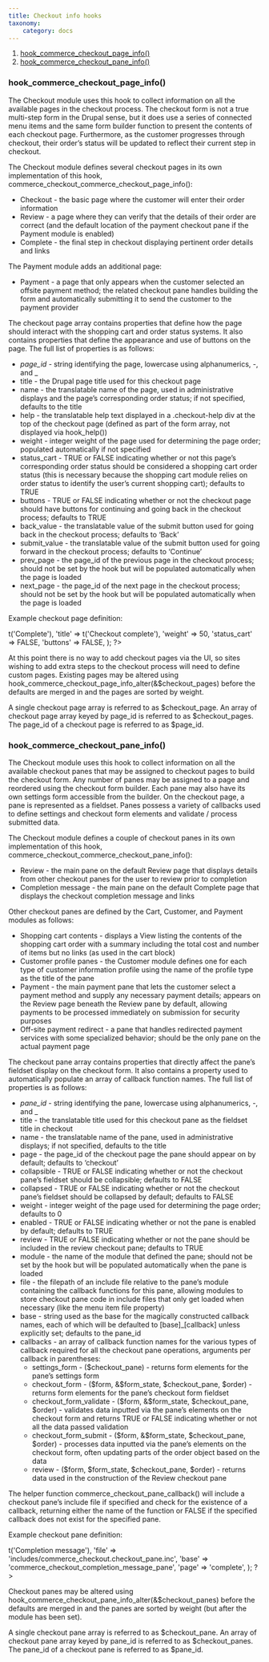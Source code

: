 ```yaml
---
title: Checkout info hooks
taxonomy:
    category: docs
---
```


<ol>
<li><a href="#checkout-page">hook_commerce_checkout_page_info()</a></li>
<li><a href="#checkout-pane">hook_commerce_checkout_pane_info()</a></li>
</ol>

<a name="checkout-page"> </a>
<h3>hook_commerce_checkout_page_info()</h3>

The Checkout module uses this hook to collect information on all the available pages in the checkout process.  The checkout form is not a true multi-step form in the Drupal sense, but it does use a series of connected menu items and the same form builder function to present the contents of each checkout page.  Furthermore, as the customer progresses through checkout, their order’s status will be updated to reflect their current step in checkout.

The Checkout module defines several checkout pages in its own implementation of this hook, commerce_checkout_commerce_checkout_page_info():
<ul>
<li>Checkout - the basic page where the customer will enter their order information</li>
<li>Review - a page where they can verify that the details of their order are correct (and the default location of the payment checkout pane if the Payment module is enabled)</li>
<li>Complete - the final step in checkout displaying pertinent order details and links</li>
</ul>

The Payment module adds an additional page:
<ul>
<li>Payment - a page that only appears when the customer selected an offsite payment method; the related checkout pane handles building the form and automatically submitting it to send the customer to the payment provider</li>
</ul>

The checkout page array contains properties that define how the page should interact with the shopping cart and order status systems.  It also contains properties that define the appearance and use of buttons on the page.  The full list of properties is as follows:
<ul>
<li><em>page_id</em> - string identifying the page, lowercase using alphanumerics, -, and _</li>
<li>title - the Drupal page title used for this checkout page</li>
<li>name - the translatable name of the page, used in administrative displays and the page’s corresponding order status; if not specified, defaults to the title</li>
<li>help - the translatable help text displayed in a .checkout-help div at the top of the checkout page (defined as part of the form array, not displayed via hook_help())</li>
<li>weight - integer weight of the page used for determining the page order; populated automatically if not specified</li>
<li>status_cart - TRUE or FALSE indicating whether or not this page’s corresponding order status should be considered a shopping cart order status (this is necessary because the shopping cart module relies on order status to identify the user’s current shopping cart); defaults to TRUE</li>
<li>buttons - TRUE or FALSE indicating whether or not the checkout page should have buttons for continuing and going back in the checkout process; defaults to TRUE</li>
<li>back_value - the translatable value of the submit button used for going back in the checkout process; defaults to ‘Back’</li>
<li>submit_value - the translatable value of the submit button used for going forward in the checkout process; defaults to ‘Continue’</li>
<li>prev_page - the page_id of the previous page in the checkout process; should not be set by the hook but will be populated automatically when the page is loaded</li>
<li>next_page - the page_id of the next page in the checkout process; should not be set by the hook but will be populated automatically when the page is loaded</li>
</ul>

Example checkout page definition:

<?php
$checkout_pages['complete'] = array(
 'name' => t('Complete'),
 'title' => t('Checkout complete'),
 'weight' => 50,
 'status_cart' => FALSE,
 'buttons' => FALSE,
);
?>

At this point there is no way to add checkout pages via the UI, so sites wishing to add extra steps to the checkout process will need to define custom pages.  Existing pages may be altered using hook_commerce_checkout_page_info_alter(&$checkout_pages) before the defaults are merged in and the pages are sorted by weight.

A single checkout page array is referred to as $checkout_page.
An array of checkout page array keyed by page_id is referred to as $checkout_pages.
The page_id of a checkout page is referred to as $page_id.

<a name="checkout-pane"> </a>
<h3>hook_commerce_checkout_pane_info()</h3>

The Checkout module uses this hook to collect information on all the available checkout panes that may be assigned to checkout pages to build the checkout form.  Any number of panes may be assigned to a page and reordered using the checkout form builder.  Each pane may also have its own settings form accessible from the builder.  On the checkout page, a pane is represented as a fieldset.  Panes possess a variety of callbacks used to define settings and checkout form elements and validate / process submitted data.

The Checkout module defines a couple of checkout panes in its own implementation of this hook, commerce_checkout_commerce_checkout_pane_info():
<ul>
<li>Review - the main pane on the default Review page that displays details from other checkout panes for the user to review prior to completion</li>
<li>Completion message - the main pane on the default Complete page that displays the checkout completion message and links</li>
</ul>

Other checkout panes are defined by the Cart, Customer, and Payment modules as follows:
<ul>
<li>Shopping cart contents - displays a View listing the contents of the shopping cart order with a summary including the total cost and number of items but no links (as used in the cart block)</li>
<li>Customer profile panes - the Customer module defines one for each type of customer information profile using the name of the profile type as the title of the pane</li>
<li>Payment - the main payment pane that lets the customer select a payment method and supply any necessary payment details; appears on the Review page beneath the Review pane by default, allowing payments to be processed immediately on submission for security purposes</li>
<li>Off-site payment redirect - a pane that handles redirected payment services with some specialized behavior; should be the only pane on the actual payment page</li>
</ul>

The checkout pane array contains properties that directly affect the pane’s fieldset display on the checkout form.  It also contains a property used to automatically populate an array of callback function names.  The full list of properties is as follows:
<ul>
<li><em>pane_id</em> - string identifying the pane, lowercase using alphanumerics, -, and _</li>
<li>title - the translatable title used for this checkout pane as the fieldset title in checkout</li>
<li>name - the translatable name of the pane, used in administrative displays; if not specified, defaults to the title</li>
<li>page - the page_id of the checkout page the pane should appear on by default; defaults to ‘checkout’</li>
<li>collapsible - TRUE or FALSE indicating whether or not the checkout pane’s fieldset should be collapsible; defaults to FALSE</li>
<li>collapsed - TRUE or FALSE indicating whether or not the checkout pane’s fieldset should be collapsed by default; defaults to FALSE</li>
<li>weight - integer weight of the page used for determining the page order; defaults to 0</li>
<li>enabled - TRUE or FALSE indicating whether or not the pane is enabled by default; defaults to TRUE</li>
<li>review - TRUE or FALSE indicating whether or not the pane should be included in the review checkout pane; defaults to TRUE</li>
<li>module - the name of the module that defined the pane; should not be set by the hook but will be populated automatically when the pane is loaded</li>
<li>file - the filepath of an include file relative to the pane’s module containing the callback functions for this pane, allowing modules to store checkout pane code in include files that only get loaded when necessary (like the menu item file property)</li>
<li>base - string used as the base for the magically constructed callback names, each of which will be defaulted to [base]_[callback] unless explicitly set; defaults to the pane_id</li>
<li>callbacks - an array of callback function names for the various types of callback required for all the checkout pane operations, arguments per callback in parentheses:
<ul>
<li>settings_form - ($checkout_pane) - returns form elements for the pane’s settings form</li>
<li>checkout_form - ($form, &$form_state, $checkout_pane, $order) - returns form elements for the pane’s checkout form fieldset</li>
<li>checkout_form_validate - ($form, &$form_state, $checkout_pane, $order) - validates data inputted via the pane’s elements on the checkout form and returns TRUE or FALSE indicating whether or not all the data passed validation</li>
<li>checkout_form_submit - ($form, &$form_state, $checkout_pane, $order) - processes data inputted via the pane’s elements on the checkout form, often updating parts of the order object based on the data</li>
<li>review - ($form, $form_state, $checkout_pane, $order) - returns data used in the construction of the Review checkout pane</li>
</ul></li>
</ul>

The helper function commerce_checkout_pane_callback() will include a checkout pane’s include file if specified and check for the existence of a callback, returning either the name of the function or FALSE if the specified callback does not exist for the specified pane.

Example checkout pane definition:

<?php
$checkout_panes['checkout_completion_message'] = array(
  'title' => t('Completion message'),
  'file' => 'includes/commerce_checkout.checkout_pane.inc',
  'base' => 'commerce_checkout_completion_message_pane',
  'page' => 'complete',
);
?>

Checkout panes may be altered using hook_commerce_checkout_pane_info_alter(&$checkout_panes) before the defaults are merged in and the panes are sorted by weight (but after the module has been set).

A single checkout pane array is referred to as $checkout_pane.
An array of checkout pane array keyed by pane_id is referred to as $checkout_panes.
The pane_id of a checkout pane is referred to as $pane_id.